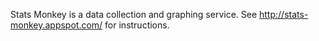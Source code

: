 Stats Monkey is a data collection and graphing service. See http://stats-monkey.appspot.com/ for instructions.